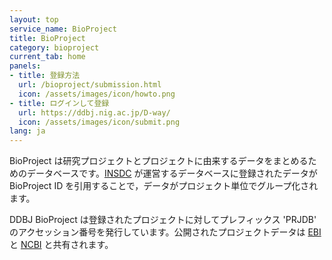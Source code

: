 ```yaml
---
layout: top
service_name: BioProject
title: BioProject
category: bioproject
current_tab: home
panels:
- title: 登録方法
  url: /bioproject/submission.html
  icon: /assets/images/icon/howto.png
- title: ログインして登録
  url: https://ddbj.nig.ac.jp/D-way/
  icon: /assets/images/icon/submit.png
lang: ja
---
```


BioProject は研究プロジェクトとプロジェクトに由来するデータをまとめるためのデータベースです。[INSDC](http://www.insdc.org/) が運営するデータベースに登録されたデータが BioProject ID を引用することで，データがプロジェクト単位でグループ化されます。

DDBJ BioProject は登録されたプロジェクトに対してプレフィックス 'PRJDB' のアクセッション番号を発行しています。公開されたプロジェクトデータは [EBI](https://www.ebi.ac.uk/) と [NCBI](https://www.ncbi.nlm.nih.gov/bioproject) と共有されます。

